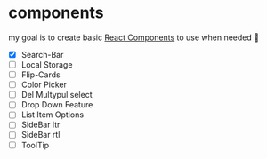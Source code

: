 # components
my goal is to create basic <a href="/to-react" target="_blank">React Components</a> to use when needed 🙂

- [X] Search-Bar
- [ ] Local Storage
- [ ] Flip-Cards
- [ ] Color Picker
- [ ] Del Multypul select
- [ ] Drop Down Feature
- [ ] List Item Options
- [ ] SideBar ltr
- [ ] SideBar rtl
- [ ] ToolTip

